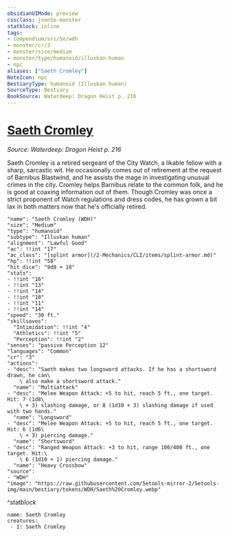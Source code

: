 ```yaml
---
obsidianUIMode: preview
cssclass: json5e-monster
statblock: inline
tags:
- compendium/src/5e/wdh
- monster/cr/3
- monster/size/medium
- monster/type/humanoid/illuskan-human
- npc
aliases: ["Saeth Cromley"]
NoteIcon: npc
BestiaryType: humanoid (Illuskan human)
SourceType: Bestiary
BookSource: Waterdeep: Dragon Heist p. 216
---
```

# [Saeth Cromley](2-Mechanics/CLI/bestiary/npc/saeth-cromley-wdh.md)
*Source: Waterdeep: Dragon Heist p. 216*  

Saeth Cromley is a retired sergeant of the City Watch, a likable fellow with a sharp, sarcastic wit. He occasionally comes out of retirement at the request of Barnibus Blastwind, and he assists the mage in investigating unusual crimes in the city. Cromley helps Barnibus relate to the common folk, and he is good at coaxing information out of them. Though Cromley was once a strict proponent of Watch regulations and dress codes, he has grown a bit lax in both matters now that he's officially retired.

```statblock
"name": "Saeth Cromley (WDH)"
"size": "Medium"
"type": "humanoid"
"subtype": "Illuskan human"
"alignment": "Lawful Good"
"ac": !!int "17"
"ac_class": "[splint armor](/2-Mechanics/CLI/items/splint-armor.md)"
"hp": !!int "58"
"hit_dice": "9d8 + 18"
"stats":
- !!int "16"
- !!int "13"
- !!int "14"
- !!int "10"
- !!int "11"
- !!int "14"
"speed": "30 ft."
"skillsaves":
  "Intimidation": !!int "4"
  "Athletics": !!int "5"
  "Perception": !!int "2"
"senses": "passive Perception 12"
"languages": "Common"
"cr": "3"
"actions":
- "desc": "Saeth makes two longsword attacks. If he has a shortsword drawn, he can\
    \ also make a shortsword attack."
  "name": "Multiattack"
- "desc": "Melee Weapon Attack: +5 to hit, reach 5 ft., one target. Hit: 7 (1d8\
    \ + 3) slashing damage, or 8 (1d10 + 3) slashing damage if used with two hands."
  "name": "Longsword"
- "desc": "Melee Weapon Attack: +5 to hit, reach 5 ft., one target. Hit: 6 (1d6\
    \ + 3) piercing damage."
  "name": "Shortsword"
- "desc": "Ranged Weapon Attack: +3 to hit, range 100/400 ft., one target. Hit:\
    \ 6 (1d10 + 1) piercing damage."
  "name": "Heavy Crossbow"
"source":
- "WDH"
"image": "https://raw.githubusercontent.com/5etools-mirror-2/5etools-img/main/bestiary/tokens/WDH/Saeth%20Cromley.webp"
```
^statblock

```encounter-table
name: Saeth Cromley
creatures:
 - 1: Saeth Cromley
```